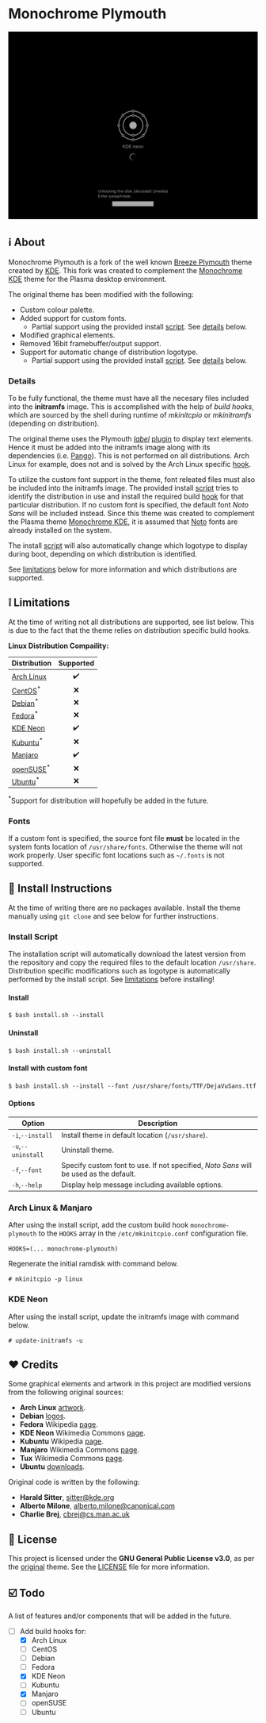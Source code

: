 # Monochrome Plymouth

<p align="center">
    <img src="screenshots/kde-neon-encrypted-disk.png" alt="Preview of Monochrome Plymouth"/>
</p>

## :information_source: About
Monochrome Plymouth is a fork of the well known [Breeze Plymouth](https://github.com/KDE/breeze-plymouth) theme created by [KDE](https://www.kde.org/). This fork was created to complement the [Monochrome KDE](https://gitlab.com/pwyde/monochrome-kde) theme for the Plasma desktop environment.

The original theme has been modified with the following:

- Custom colour palette.
- Added support for custom fonts.
  - Partial support using the provided install [script](install.sh). See [details](README.md#details) below.
- Modified graphical elements.
- Removed 16bit framebuffer/output support.
- Support for automatic change of distribution logotype.
  - Partial support using the provided install [script](install.sh). See [details](README.md#details) below.

### Details
To be fully functional, the theme must have all the necesary files included into the **initramfs** image. This is accomplished with the help of *build hooks*, which are sourced by the shell during runtime of *mkinitcpio* or *mkinitramfs* (depending on distribution).

The original theme uses the Plymouth *[label](https://github.com/Jolicloud/plymouth/tree/master/src/plugins/controls/label)* [plugin](https://github.com/Jolicloud/plymouth/tree/master/src/plugins) to display text elements. Hence it must be added into the initramfs image along with its dependencies (i.e. [Pango](https://www.pango.org/)). This is not performed on all distributions. Arch Linux for example, does not and is solved by the Arch Linux specific [hook](hooks/monochrome-plymouth).

To utilize the custom font support in the theme, font releated files must also be included into the initramfs image. The provided install [script](install.sh) tries to identify the distribution in use and install the required build [hook](hooks) for that particular distribution. If no custom font is specified, the default font *Noto Sans* will be included instead. Since this theme was created to complement the Plasma theme [Monochrome KDE](https://gitlab.com/pwyde/monochrome-kde), it is assumed that [Noto](https://www.google.com/get/noto/) fonts are already installed on the system.

The install [script](install.sh) will also automatically change which logotype to display during boot, depending on which distribution is identified.

See [limitations](README.md#limitations) below for more information and which distributions are supported.

## :grey_exclamation: Limitations
At the time of writing not all distributions are supported, see list below. This is due to the fact that the theme relies on distribution specific build hooks.

**Linux Distribution Compaility:**

| **Distribution**                                  | **Supported**      |
|:--------------------------------------------------|:------------------:|
| [Arch Linux](https://www.archlinux.org/)          | :heavy_check_mark: |
| [CentOS](https://www.centos.org/)<sup>*</sup>     | :x:                |
| [Debian](https://www.debian.org/)<sup>*</sup>     | :x:                |
| [Fedora](https://getfedora.org/)<sup>*</sup>      | :x:                |
| [KDE Neon](https://neon.kde.org/)                 | :heavy_check_mark: |
| [Kubuntu](https://kubuntu.org/)<sup>*</sup>       | :x:                |
| [Manjaro](https://manjaro.org/)                   | :heavy_check_mark: |
| [openSUSE](https://www.opensuse.org/)<sup>*</sup> | :x:                |
| [Ubuntu](https://ubuntu.com/)<sup>*</sup>         | :x:                |

<sup>*</sup>Support for distribution will hopefully be added in the future.

### Fonts
If a custom font is specified, the source font file __must__ be located in the system fonts location of `/usr/share/fonts`. Otherwise the theme will not work properly. User specific font locations such as `~/.fonts` is not supported.

## :floppy_disk: Install Instructions
At the time of writing there are no packages available. Install the theme manually using `git clone` and see below for further instructions.

### Install Script
The installation script will automatically download the latest version from the repository and copy the required files to the default location `/usr/share`. Distribution specific modifications such as logotype is automatically performed by the install script. See [limitations](README.md#limitations) before installing!

#### Install
```
$ bash install.sh --install
```

#### Uninstall
```
$ bash install.sh --uninstall
```

#### Install with custom font
```
$ bash install.sh --install --font /usr/share/fonts/TTF/DejaVuSans.ttf
```

#### Options
| **Option**         | **Description**                                                                        |
| ---                | ---                                                                                    |
| `-i`,`--install`   | Install theme in default location (`/usr/share`).                                      |
| `-u`,`--uninstall` | Uninstall theme.                                                                       |
| `-f`,`--font`      | Specify custom font to use. If not specified, *Noto Sans* will be used as the default. |
| `-h`,`--help`      | Display help message including available options.                                      |

### Arch Linux & Manjaro
After using the install script, add the custom build hook `monochrome-plymouth` to the `HOOKS` array in the `/etc/mkinitcpio.conf` configuration file.

```
HOOKS=(... monochrome-plymouth)
```

Regenerate the initial ramdisk with command below.

```
# mkinitcpio -p linux
```

### KDE Neon
After using the install script, update the initramfs image with command below.

```
# update-initramfs -u
```

## :heart: Credits
Some graphical elements and artwork in this project are modified versions from the following original sources:

- **Arch Linux** [artwork](https://www.archlinux.org/art/).
- **Debian** [logos](https://www.debian.org/logos/).
- **Fedora** Wikipedia [page](https://en.wikipedia.org/wiki/Fedora_(operating_system)).
- **KDE Neon** Wikimedia Commons [page](https://commons.wikimedia.org/wiki/File:Neon-logo.svg).
- **Kubuntu** Wikipedia [page](https://en.wikipedia.org/wiki/Kubuntu).
- **Manjaro** Wikimedia Commons [page](https://commons.wikimedia.org/wiki/File:Manjaro-logo.svg).
- **Tux** Wikimedia Commons [page](https://commons.wikimedia.org/wiki/File:Tux_Mono.svg).
- **Ubuntu** [downloads](https://design.ubuntu.com/downloads/).

Original code is written by the following:

- **Harald Sitter**, <sitter@kde.org>
- **Alberto Milone**, <alberto.milone@canonical.com>
- **Charlie Brej**, <cbrej@cs.man.ac.uk>

## :page_with_curl: License
This project is licensed under the **GNU General Public License v3.0**, as per the [original](https://cgit.kde.org/breeze-plymouth.git/tree/COPYING) theme. See the [LICENSE](LICENSE) file for more information.

## :ballot_box_with_check: Todo
A list of features and/or components that will be added in the future.

- [ ] Add build hooks for:
  - [x] Arch Linux
  - [ ] CentOS
  - [ ] Debian
  - [ ] Fedora
  - [x] KDE Neon
  - [ ] Kubuntu
  - [x] Manjaro
  - [ ] openSUSE
  - [ ] Ubuntu
